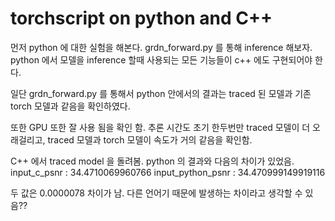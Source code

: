 torchscript on python and C++
=============================

먼저 python 에 대한 실험을 해본다. grdn_forward.py 를 통해 inference 해보자.  
python 에서 모델을 inference 할때 사용되는 모든 기능들이 c++ 에도 구현되어야 한다.   

일단 grdn_forward.py 를 통해서 python 안에서의 결과는 traced 된 모델과 기존 torch 모델과 같음을 확인하였다. 

또한 GPU 또한 잘 사용 됨을 확인 함. 추론 시간도 초기 한두번만 traced 모델이 더 오래걸리고,
traced 모델과 torch 모델이 속도가 거의 같음을 확인함.    

C++ 에서 traced model 을 돌려봄. python 의 결과와 다음의 차이가 있었음.
input_c_psnr : 34.4710069960766
input_python_psnr : 34.470999149919116  

두 값은 0.0000078 차이가 남. 
다른 언어기 때문에 발생하는 차이라고 생각할 수 있음??
